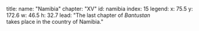 title: 
    name: "Namibia"
    chapter: "XV"
id: namibia
index: 15
legend:
    x: 75.5
    y: 172.6
    w: 46.5
    h: 32.7
lead: "The last chapter of <em>Bantustan</em><br>takes place in the country of Namibia."